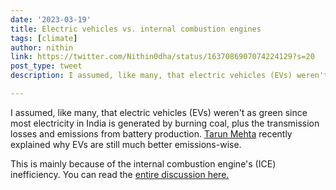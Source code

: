 ```yaml
---
date: '2023-03-19'
title: Electric vehicles vs. internal combustion engines
tags: [climate]
author: nithin
link: https://twitter.com/Nithin0dha/status/1637086907074224129?s=20
post_type: tweet
description: I assumed, like many, that electric vehicles (EVs) weren't as green since most electricity in India is generated by burning coal...

---
```


I assumed, like many, that electric vehicles (EVs) weren't as green since most electricity in India is generated by burning coal, plus the transmission losses and emissions from battery production. [Tarun Mehta](https://twitter.com/tarunsmehta) recently explained why EVs are still much better emissions-wise. 

This is mainly because of the internal combustion engine's (ICE) inefficiency. You can read the [entire discussion here.](https://grove.rainmatter.org/t/analysis-of-emissions-between-ice-and-ev-scooters/1302)
